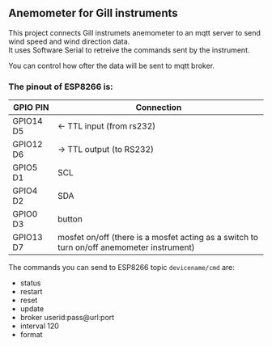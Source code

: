 ## Anemometer for Gill instruments

This project connects Gill instrumets anemometer to an mqtt server to send wind speed and wind direction data.  
It uses Software Serial to retreive the commands sent by the instrument.

You can control how ofter the data will be sent to mqtt broker.  

### The pinout of ESP8266 is:  
|GPIO PIN|Connection|
|--------|----|
|GPIO14 D5| <- TTL input (from rs232)
|GPIO12 D6 |-> TTL output (to RS232)
|GPIO5  D1 |SCL
|GPIO4  D2 |SDA
|GPIO0  D3 |button
|GPIO13 D7 |mosfet on/off (there is a mosfet acting as a switch to turn on/off anemometer instrument)

The commands you can send to ESP8266 topic `devicename/cmd` are:  

- status
- restart
- reset
- update
- broker userid:pass@url:port
- interval 120
- format